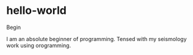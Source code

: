 # hello-world
Begin

I am an absolute beginner of programming.
Tensed with my seismology work using orogramming.
